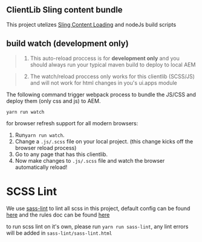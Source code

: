 ## ClientLib Sling content bundle

This project utelizes [Sling Content Loading](https://sling.apache.org/documentation/bundles/content-loading-jcr-contentloader.html) and nodeJs build scripts

## build watch (development only)
> 1. This auto-reload proccess is for **development only** and you should
> always run your typical maven build to deploy to local AEM

> 2. The watch/reload proccess only works for this clientlib (SCSS/JS) and will not work for html changes in you's ui.apps module

The following command trigger webpack process to bundle the JS/CSS and deploy them (only css and js) to AEM.

`yarn run watch`

for browser refresh support for all modern browsers:

1. Run`yarn run watch`.
2. Change a `.js/.scss` file on your local project. (this change kicks off the browser reload process)
3. Go to any page that has this clientlib.
4. Now make changes to `.js/.scss` file and watch the browser automatically reload!


# SCSS Lint
We use [sass-lint](https://github.com/sasstools/sass-lint) to lint all scss in this project, default config can be found [here](https://github.com/sasstools/sass-lint/blob/master/lib/config/sass-lint.yml) and the rules doc can be found [here](https://github.com/sasstools/sass-lint/tree/master/docs/rules)

to run scss lint on it's own, please run `yarn run sass-lint`, any lint errors will be added in `sass-lint/sass-lint.html`
